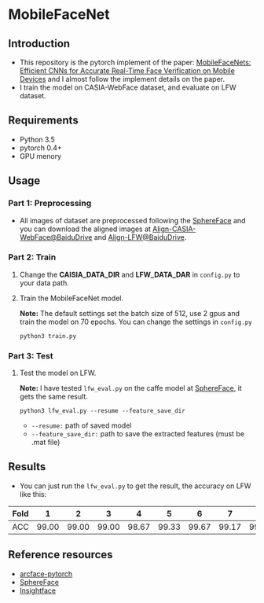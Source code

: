 # MobileFaceNet

## Introduction
* This repository is the pytorch implement of the paper: [MobileFaceNets: Efficient CNNs for Accurate Real-Time Face Verification on Mobile Devices](https://arxiv.org/pdf/1804.07573.pdf) and I almost follow the implement details on the paper.
* I train the model on CASIA-WebFace dataset, and evaluate on LFW dataset.

## Requirements

* Python 3.5
* pytorch 0.4+
* GPU menory

## Usage

### Part 1: Preprocessing

* All images of dataset are preprocessed following the [SphereFace](https://github.com/wy1iu/sphereface) and you can download the aligned images at [Align-CASIA-WebFace@BaiduDrive](https://pan.baidu.com/s/1k3Cel2wSHQxHO9NkNi3rkg) and [Align-LFW@BaiduDrive](https://pan.baidu.com/s/1r6BQxzlFza8FM8Z8C_OCBg).

### Part 2: Train

  1. Change the **CAISIA_DATA_DIR** and **LFW_DATA_DAR** in `config.py` to your data path.
  
  2. Train the MobileFaceNet model. 
  
        **Note:** The default settings set the batch size of 512, use 2 gpus and train the model on 70 epochs. You can change the settings in `config.py`
      ```
      python3 train.py
      ```
      
### Part 3: Test

  1. Test the model on LFW.
    
      **Note:** I have tested `lfw_eval.py` on the caffe model at [SphereFace](https://github.com/wy1iu/sphereface), it gets the same result.
    
      ```
      python3 lfw_eval.py --resume --feature_save_dir
      ```
      * `--resume:` path of saved model
      * `--feature_save_dir:` path to save the extracted features (must be .mat file)

## Results

  * You can just run the `lfw_eval.py` to get the result, the accuracy on LFW like this:

  | Fold | 1 | 2 | 3 | 4 | 5 | 6 | 7 | 8 | 9 | 10 | AVE(ours) | Paper(112x96) |
  | ------ |------|------|------|------|------|------|------|------|------|------| ------ | ------ |
  | ACC | 99.00 | 99.00 | 99.00 | 98.67 | 99.33 | 99.67 | 99.17 | 99.50 | 100.00 | 99.67| **99.30** | 99.18 |


## Reference resources

  * [arcface-pytorch](https://github.com/ronghuaiyang/arcface-pytorch)
  * [SphereFace](https://github.com/wy1iu/sphereface)
  * [Insightface](https://github.com/deepinsight/insightface)
